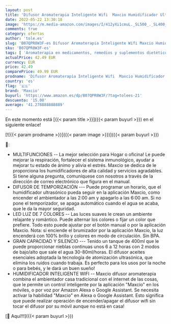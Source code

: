 ```yaml
---
layout: post
title: 'Difusor Aromaterapia Inteligente Wifi  Maxcio Humidificador Ultrasónico Aceites Esenciales 400ml 7-Color LED 2 Modos de Nieble Controlable por Vía Wifi y Voz Compatible Con Amazon Alexa y Google Home'
date: 2022-05-22 13:30:18
image: 'https://m.media-amazon.com/images/I/412yXi1cmuL._SL500_._SL400_.jpg'
comments: true
category: ofertas
author: 'tole.es'
slug: 'B07QPR8W3F-es Difusor Aromaterapia Inteligente Wifi Maxcio Humidificador...'
sku: 'B07QPR8W3F-es'
tags: [ 'Aromaterapia en medicamentos, remedios y suplementos dietéticos','Cuidado de la salud','Difusores de aceite perfumado','Salud y cuidado personal','Terapias alternativas en medicamentos y remedios y suplementos dietéticos','alexa','google','home','maxcio','🇪🇸', ]
actualPrice: 42.49 EUR
currency: EUR
price: 42.49
comparePrice: 49.99 EUR
prodname: 'Difusor Aromaterapia Inteligente Wifi  Maxcio Humidificador Ultrasónico Aceites Esenciales 400ml 7-Color LED 2 Modos de Nieble Controlable por Vía Wifi y Voz Compatible Con Amazon Alexa y Google Home'
country: 'es'
flag: '🇪🇸'
brand: 'Maxcio'
buyurl: 'https://www.amazon.es/dp/B07QPR8W3F/?tag=tolees-21'
descuento: '15.00'
average: '41.278888888889'
---
```


En este momento está [{{< param title >}}]({{< param buyurl >}}) en el siguiente enlace!

[![{{< param prodname >}}]({{< param image >}})]({{< param buyurl >}})

🔎:

- MULTIFUNCIONES -- La mejor selección para Hogar o oficina! Le puede mejorar la respiración, fortalecer el sistema inmunológico, ayudar a mejorar tu estado de ánimo y alivia el estrés. Maxcio se dedica de le proporciona los humidificadores de alta calidad y servicios agradables. Si tiene alguna pregunta, comuníquese con nosotros a través de la dirección de correo electrónico que figura en el manual.
- DIFUSOR DE TEMPORIZACIÓN --- Puede programar un horario, que el humidificador ultrasónico pueda seguir en la aplicación Maxcio, como encender el ambientador a las 2:00 am y apagarlo a las 6:00 am. Si no pone el temporizador, se apaga automático cuando el agua se acaba, que le da la mayor seguridad.
- LED LUZ DE 7 COLORES -- Las luces suaves le crean un ambiente relajante y romántico. Puede alternar los colores o fijar un color que prefiere. Todo esto puede ajustar por el botón manual o por la aplicación Maxcio. Nota: si enciende el brumizador por la aplicación Maxcio, la luz encenderá con 100% brillo y colores en modo de circulación. Sin BPA.
- GRAN CAPACIDAD Y SILENCIO --- Tenido un tanque de 400ml que le puede proporcionar nieblas continuas unos 6 a 12 horas con 2 modos de bajo/alto que sale el agua 30-80ml/horas. El difusor aceites esenciales adoptada la tecnología de atomización ultrasónica, que elimina los ruidos cuando trabaja. Es perfecto para los usos por la noche o para bebés, y le dará un buen sueño!
- HUMIDIFICADOR INTELIGENTE WIFI -- Maxcio difusor aromaterapia combina el ambientador casa tradicional con el internet de las cosas, que le permite un control inteligente por la aplicación "Maxcio" en los móviles, o por voz por Amazon Alexa o Google Assistant. Se necesita activar la habilidad "Maxcio" en Alexa o Google Assistant. Esto significa que puede realizar operación de encender/apagar el difusor wifi sin tocar el difusor por su móvil aunque no está en casa!

[🛒 Aquí!!!]({{< param buyurl >}})
